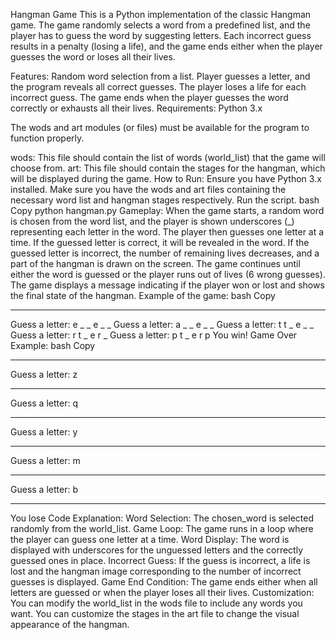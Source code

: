 Hangman Game
This is a Python implementation of the classic Hangman game. The game randomly selects a word from a predefined list, and the player has to guess the word by suggesting letters. Each incorrect guess results in a penalty (losing a life), and the game ends either when the player guesses the word or loses all their lives.

Features:
Random word selection from a list.
Player guesses a letter, and the program reveals all correct guesses.
The player loses a life for each incorrect guess.
The game ends when the player guesses the word correctly or exhausts all their lives.
Requirements:
Python 3.x

The wods and art modules (or files) must be available for the program to function properly.

wods: This file should contain the list of words (world_list) that the game will choose from.
art: This file should contain the stages for the hangman, which will be displayed during the game.
How to Run:
Ensure you have Python 3.x installed.
Make sure you have the wods and art files containing the necessary word list and hangman stages respectively.
Run the script.
bash
Copy
python hangman.py
Gameplay:
When the game starts, a random word is chosen from the word list, and the player is shown underscores (_) representing each letter in the word.
The player then guesses one letter at a time.
If the guessed letter is correct, it will be revealed in the word.
If the guessed letter is incorrect, the number of remaining lives decreases, and a part of the hangman is drawn on the screen.
The game continues until either the word is guessed or the player runs out of lives (6 wrong guesses).
The game displays a message indicating if the player won or lost and shows the final state of the hangman.
Example of the game:
bash
Copy
_ _ _ _ _
Guess a letter: e
_ _ e _ _
Guess a letter: a
_ _ e _ _
Guess a letter: t
t _ e _ _
Guess a letter: r
t _ e r _
Guess a letter: p
t _ e r p
You win!
Game Over Example:
bash
Copy
_ _ _ _ _
Guess a letter: z
_ _ _ _ _
Guess a letter: q
_ _ _ _ _
Guess a letter: y
_ _ _ _ _
Guess a letter: m
_ _ _ _ _
Guess a letter: b
_ _ _ _ _
You lose
Code Explanation:
Word Selection: The chosen_word is selected randomly from the world_list.
Game Loop: The game runs in a loop where the player can guess one letter at a time.
Word Display: The word is displayed with underscores for the unguessed letters and the correctly guessed ones in place.
Incorrect Guess: If the guess is incorrect, a life is lost and the hangman image corresponding to the number of incorrect guesses is displayed.
Game End Condition: The game ends either when all letters are guessed or when the player loses all their lives.
Customization:
You can modify the world_list in the wods file to include any words you want.
You can customize the stages in the art file to change the visual appearance of the hangman.